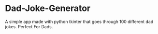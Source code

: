 # Dad-Joke-Generator
A simple app made with python tkinter that goes through 100 different dad jokes. Perfect For Dads.
